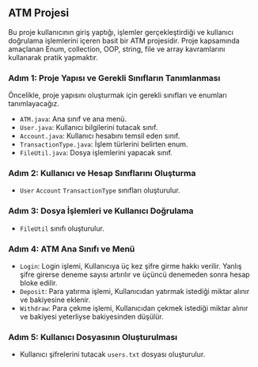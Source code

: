 ## ATM Projesi
Bu proje kullanıcının giriş yaptığı, işlemler gerçekleştirdiği ve kullanıcı doğrulama işlemlerini içeren basit bir ATM projesidir.
Proje kapsamında amaçlanan Enum, collection, OOP, string, file ve array kavramlarını kullanarak pratik yapmaktır.

### Adım 1: Proje Yapısı ve Gerekli Sınıfların Tanımlanması
Öncelikle, proje yapısını oluşturmak için gerekli sınıfları ve enumları tanımlayacağız.

- `ATM.java`: Ana sınıf ve ana menü.
- `User.java`: Kullanıcı bilgilerini tutacak sınıf.
- `Account.java`: Kullanıcı hesabını temsil eden sınıf.
- `TransactionType.java`: İşlem türlerini belirten enum.
- `FileUtil.java`: Dosya işlemlerini yapacak sınıf.

### Adım 2: Kullanıcı ve Hesap Sınıflarını Oluşturma
- `User` `Account` `TransactionType` sınıfları oluşturulur.
### Adım 3: Dosya İşlemleri ve Kullanıcı Doğrulama
- `FileUtil` sınıfı oluşturulur.
### Adım 4: ATM Ana Sınıfı ve Menü
- `Login`: Login işlemi, Kullanıcıya üç kez şifre girme hakkı verilir. Yanlış şifre girerse deneme sayısı artırılır ve üçüncü denemeden sonra hesap bloke edilir.
- `Deposit`: Para yatırma işlemi, Kullanıcıdan yatırmak istediği miktar alınır ve bakiyesine eklenir.
- `Withdraw`: Para çekme işlemi, Kullanıcıdan çekmek istediği miktar alınır ve bakiyesi yeterliyse bakiyesinden düşülür.
### Adım 5: Kullanıcı Dosyasının Oluşturulması
- Kullanıcı şifrelerini tutacak `users.txt` dosyası oluşturulur.
